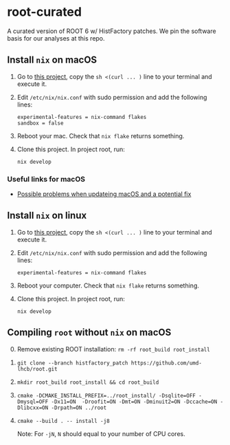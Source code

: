# root-curated
A curated version of ROOT 6 w/ HistFactory patches. We pin the software basis
for our analyses at this repo.


## Install `nix` on macOS

1. Go to [this project](https://github.com/numtide/nix-unstable-installer),
   copy the `sh <(curl ... )` line to your terminal and execute it.

2. Edit `/etc/nix/nix.conf` with sudo permission and add the following lines:

    ```
    experimental-features = nix-command flakes
    sandbox = false
    ```

3. Reboot your mac. Check that `nix flake` returns something.
4. Clone this project. In project root, run:

    ```
    nix develop
    ```

### Useful links for macOS

- [Possible problems when updateing macOS and a potential fix](https://github.com/NixOS/nix/issues/4531)


## Install `nix` on linux

1. Go to [this project](https://github.com/numtide/nix-unstable-installer),
   copy the `sh <(curl ... )` line to your terminal and execute it.

2. Edit `/etc/nix/nix.conf` with sudo permission and add the following lines:

    ```
    experimental-features = nix-command flakes
    ```

3. Reboot your computer. Check that `nix flake` returns something.
4. Clone this project. In project root, run:

    ```
    nix develop
    ```


## Compiling `root` without `nix` on macOS

0. Remove existing ROOT installation: `rm -rf root_build root_install`
1. `git clone --branch histfactory_patch https://github.com/umd-lhcb/root.git`
2. `mkdir root_build root_install && cd root_build`
3. `cmake -DCMAKE_INSTALL_PREFIX=../root_install/ -Dsqlite=OFF -Dmysql=OFF -Dx11=ON  -Droofit=ON -Dmt=ON -Dminuit2=ON -Dccache=ON -Dlibcxx=ON -Drpath=ON ../root `
4. `cmake --build . -- install -j8`

    Note:  For `-jN`, `N` should equal to your number of CPU cores.
